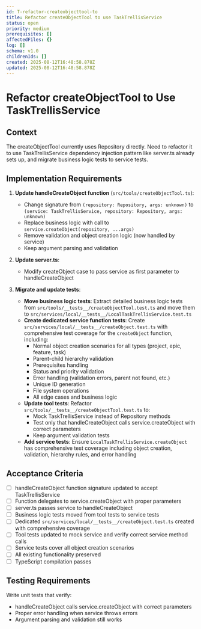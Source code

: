```yaml
---
id: T-refactor-createobjecttool-to
title: Refactor createObjectTool to use TaskTrellisService
status: open
priority: medium
prerequisites: []
affectedFiles: {}
log: []
schema: v1.0
childrenIds: []
created: 2025-08-12T16:48:58.878Z
updated: 2025-08-12T16:48:58.878Z
---
```


# Refactor createObjectTool to Use TaskTrellisService

## Context

The createObjectTool currently uses Repository directly. Need to refactor it to use TaskTrellisService dependency injection pattern like server.ts already sets up, and migrate business logic tests to service tests.

## Implementation Requirements

1. **Update handleCreateObject function** (`src/tools/createObjectTool.ts`):
   - Change signature from `(repository: Repository, args: unknown)` to `(service: TaskTrellisService, repository: Repository, args: unknown)`
   - Replace business logic with call to `service.createObject(repository, ...args)`
   - Remove validation and object creation logic (now handled by service)
   - Keep argument parsing and validation

2. **Update server.ts**:
   - Modify createObject case to pass service as first parameter to handleCreateObject

3. **Migrate and update tests**:
   - **Move business logic tests**: Extract detailed business logic tests from `src/tools/__tests__/createObjectTool.test.ts` and move them to `src/services/local/__tests__/LocalTaskTrellisService.test.ts`
   - **Create dedicated service function tests**: Create `src/services/local/__tests__/createObject.test.ts` with comprehensive test coverage for the `createObject` function, including:
     - Normal object creation scenarios for all types (project, epic, feature, task)
     - Parent-child hierarchy validation
     - Prerequisites handling
     - Status and priority validation
     - Error handling (validation errors, parent not found, etc.)
     - Unique ID generation
     - File system operations
     - All edge cases and business logic
   - **Update tool tests**: Refactor `src/tools/__tests__/createObjectTool.test.ts` to:
     - Mock TaskTrellisService instead of Repository methods
     - Test only that handleCreateObject calls service.createObject with correct parameters
     - Keep argument validation tests
   - **Add service tests**: Ensure `LocalTaskTrellisService.createObject` has comprehensive test coverage including object creation, validation, hierarchy rules, and error handling

## Acceptance Criteria

- [ ] handleCreateObject function signature updated to accept TaskTrellisService
- [ ] Function delegates to service.createObject with proper parameters
- [ ] server.ts passes service to handleCreateObject
- [ ] Business logic tests moved from tool tests to service tests
- [ ] Dedicated `src/services/local/__tests__/createObject.test.ts` created with comprehensive coverage
- [ ] Tool tests updated to mock service and verify correct service method calls
- [ ] Service tests cover all object creation scenarios
- [ ] All existing functionality preserved
- [ ] TypeScript compilation passes

## Testing Requirements

Write unit tests that verify:

- handleCreateObject calls service.createObject with correct parameters
- Proper error handling when service throws errors
- Argument parsing and validation still works
